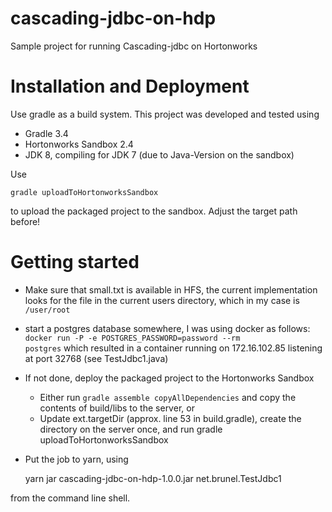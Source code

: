 # cascading-jdbc-on-hdp
Sample project for running Cascading-jdbc on Hortonworks

# Installation and Deployment

Use gradle as a build system. This project was developed and tested using
* Gradle 3.4
* Hortonworks Sandbox 2.4
* JDK 8, compiling for JDK 7 (due to Java-Version on the sandbox)

Use

	gradle uploadToHortonworksSandbox

to upload the packaged project to the sandbox. Adjust the target path before!

# Getting started


* Make sure that small.txt is available in HFS, the current implementation looks for the file in the current users directory, which in my case is <code>/user/root</code>
* start a postgres database somewhere, I was using docker as follows: 
	<code>docker run -P -e POSTGRES_PASSWORD=password --rm postgres</code>
	which resulted in a container running on 172.16.102.85 listening at port 32768 (see TestJdbc1.java) 
* If not done, deploy the packaged project to the Hortonworks Sandbox
  * Either run <code>gradle assemble copyAllDependencies</code>  and copy the contents of build/libs to the server, or
  * Update ext.targetDir (approx. line 53 in build.gradle), create the directory on the server once, and run gradle uploadToHortonworksSandbox 
* Put the job to yarn, using 

	yarn jar cascading-jdbc-on-hdp-1.0.0.jar net.brunel.TestJdbc1
 
from the command line shell.
